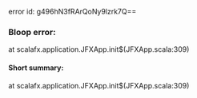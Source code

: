 error id: g496hN3fRArQoNy9lzrk7Q==
### Bloop error:

at scalafx.application.JFXApp.init$(JFXApp.scala:309)
#### Short summary: 

at scalafx.application.JFXApp.init$(JFXApp.scala:309)